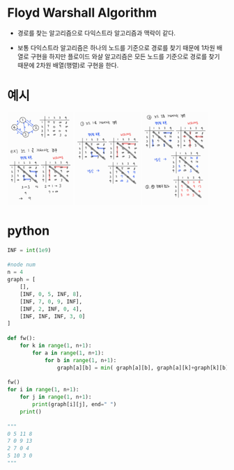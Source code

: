 # Floyd Warshall Algorithm

- 경로를 찾는 알고리즘으로 다익스트라 알고리즘과 맥락이 같다.

- 보통 다익스트라 알고리즘은 하나의 노드를 기준으로 경로를 찾기 때문에 1차원 배열로 구현을 하지만 플로이드 와샬 알고리즘은 모든 노드를 기준으로 경로를 찾기 때문에 2차원 배열(행렬)로 구현을 한다.

# 예시

<img width="30%" src="./img/fw0.jpg" />
<img width="30%" src="./img/fw1.jpg" />
<img width="30%" src="./img/fw2.jpg" />

# python

```python
INF = int(1e9)

#node num
n = 4
graph = [
    [],
    [INF, 0, 5, INF, 8],
    [INF, 7, 0, 9, INF],
    [INF, 2, INF, 0, 4],
    [INF, INF, INF, 3, 0]
]

def fw():
    for k in range(1, n+1):
        for a in range(1, n+1):
            for b in range(1, n+1):
                graph[a][b] = min( graph[a][b], graph[a][k]+graph[k][b] )

fw()
for i in range(1, n+1):
    for j in range(1, n+1):
        print(graph[i][j], end=" ")
    print()

"""
0 5 11 8
7 0 9 13
2 7 0 4
5 10 3 0
"""
```
